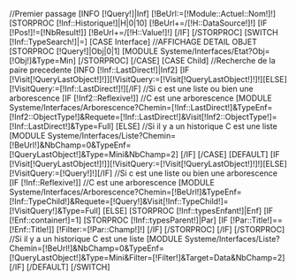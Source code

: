 //Premier passage
[INFO [!Query!]|Inf]
[!BeUrl:=[!Module::Actuel::Nom!]!]
[STORPROC [!Inf::Historique!]|H|0|10]
	[!BeUrl+=/[!H::DataSource!]!]
	[IF [!Pos!]!=[!NbResult!]]
		[!BeUrl+=/[!H::Value!]!]
	[/IF]
[/STORPROC]
[SWITCH [!Inf::TypeSearch!]|=]
	[CASE Interface]
		//AFFICHAGE DETAIL OBJET
		[STORPROC [!Query!]|Obj|0|1]
			[MODULE Systeme/Interfaces/Etat?Obj=[!Obj!]&Type=Min]
		[/STORPROC]
	[/CASE]
	[CASE Child]
		//Recherche de la paire precedente
		[INFO [!Inf::LastDirect!]|Inf2]
		[IF [!Visit[!QueryLastObject!]!]][!VisitQuery:=[!Visit[!QueryLastObject!]!]!][ELSE][!VisitQuery:=[!Inf::LastDirect!]!][/IF]
		//Si c est une liste ou bien une arborescence
		[IF [!Inf2::Reflexive!]]
			//C est une arborescence
			[MODULE Systeme/Interfaces/Arborescence?Chemin=[!Inf::LastDirect!]&TypeEnf=[!Inf2::ObjectType!]&Requete=[!Inf::LastDirect!]&Visit[!Inf2::ObjectType!]=[!Inf::LastDirect!]&Type=Full]
		[ELSE]
			//Si il y a un historique C est une liste
			[MODULE Systeme/Interfaces/Liste?Chemin=[!BeUrl!]&NbChamp=0&TypeEnf=[!QueryLastObject!]&Type=Mini&NbChamp=2]
		[/IF]
	[/CASE]
	[DEFAULT]
		[IF [!Visit[!QueryLastObject!]!]][!VisitQuery:=[!Visit[!QueryLastObject!]!]!][ELSE][!VisitQuery:=[!Query!]!][/IF]
		//Si c est une liste ou bien une arborescence
		[IF [!Inf::Reflexive!]]
			//C est une arborescence
			[MODULE Systeme/Interfaces/Arborescence?Chemin=[!BeUrl!]&TypeEnf=[!Inf::TypeChild!]&Requete=[!Query!]&Visit[!Inf::TypeChild!]=[!VisitQuery!]&Type=Full]
		[ELSE]
			[STORPROC [!Inf::typesEnfant!]|Enf]
				[IF [!Enf::container!]=1]
					[STORPROC [!Inf::typesParent!]|Par]	
					[IF [!Par::Title!]==[!Enf::Title!]]
						[!Filter:=[!Par::Champ!]!]
					[/IF]
					[/STORPROC]
				[/IF]
			[/STORPROC]	
			//Si il y a un historique C est une liste
			[MODULE Systeme/Interfaces/Liste?Chemin=[!BeUrl!]&NbChamp=0&TypeEnf=[!QueryLastObject!]&Type=Mini&Filter=[!Filter!]&Target=Data&NbChamp=2]
		[/IF]
	[/DEFAULT]
[/SWITCH]
